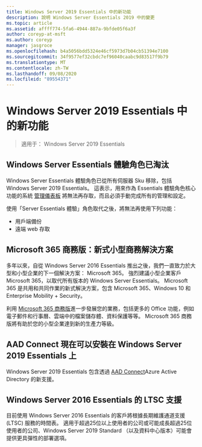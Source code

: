 ```yaml
---
title: Windows Server 2019 Essentials 中的新功能
description: 說明 Windows Server Essentials 2019 中的變更
ms.topic: article
ms.assetid: affff774-5fa6-4944-887a-9bfde05f6a3f
author: coreyp-at-msft
ms.author: coreyp
manager: jasgroce
ms.openlocfilehash: b4a5056bdd5324e46cf5973d7b04cb51394e7100
ms.sourcegitcommit: 34f9577ef32cbdc7ef96040caabc9d83517f9b79
ms.translationtype: MT
ms.contentlocale: zh-TW
ms.lasthandoff: 09/08/2020
ms.locfileid: "89554371"
---
```

# <a name="whats-new-in-windows-server-2019-essentials"></a>Windows Server 2019 Essentials 中的新功能

> 適用于： Windows Server 2019 Essentials

## <a name="windows-server-essentials-experience-role-has-been-deprecated"></a>Windows Server Essentials 體驗角色已淘汰

Windows Server Essentials 體驗角色已從所有伺服器 Sku 移除，包括 Windows Server 2019 Essentials。 這表示，用來作為 Essentials 體驗角色核心功能的系統 [管理儀表板](../manage/overview-of-the-dashboard-in-windows-server-essentials.md) 將無法再存取，而且必須手動完成所有的管理和設定。

使用「Server Essentials 體驗」角色取代之後，將無法再使用下列功能：

-    用戶端備份
-    遠端 web 存取

## <a name="microsoft-365-business-the-modern-small-business-solution"></a>Microsoft 365 商務版：新式小型商務解決方案

多年以來，自從 Windows Server 2016 Essentials 推出之後，我們一直致力於大型和小型企業的下一個解決方案： Microsoft 365。 強烈建議小型企業客戶 Microsoft 365，以取代所有版本的 Windows Server Essentials。 Microsoft 365 是共用和共同作業的新式解決方案，包含 Microsoft 365、Windows 10 和 Enterprise Mobility + Security。

利用 [Microsoft 365 商務版](https://www.microsoft.com/microsoft-365/business)進一步發展您的業務，包括更多的 Office 功能，例如電子郵件和行事曆、雲端中的檔案儲存體、資料保護等等。 Microsoft 365 商務版將有助於您的小型企業達到新的生產力等級。

## <a name="aad-connect-can-now-be-installed-on-windows-server-2019-essentials"></a>AAD Connect 現在可以安裝在 Windows Server 2019 Essentials 上

Windows Server 2019 Essentials 包含透過 [AAD Connect](/azure/active-directory/connect/active-directory-aadconnect-prerequisites)Azure Active Directory 的新支援。

## <a name="ltsc-support-for-windows-server-2016-essentials"></a>Windows Server 2016 Essentials 的 LTSC 支援

目前使用 Windows Server 2016 Essentials 的客戶將根據長期維護通道支援 (LTSC) 服務的時間表。
適用于超過25位以上使用者的公司或可能成長超過25位使用者的公司、Windows Server 2019 Standard （以及資料中心版本）可能會提供更具彈性的部署選項。